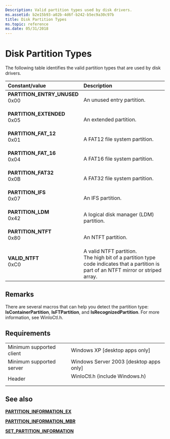 ```yaml
---
Description: Valid partition types used by disk drivers.
ms.assetid: b2e15b93-a02b-4d6f-b242-b5ec9a30c97b
title: Disk Partition Types
ms.topic: reference
ms.date: 05/31/2018
---
```


# Disk Partition Types

The following table identifies the valid partition types that are used by disk drivers.



| Constant/value                                                                                                                                                                                                                                      | Description                                                                                                                                                |
|:----------------------------------------------------------------------------------------------------------------------------------------------------------------------------------------------------------------------------------------------------|:-----------------------------------------------------------------------------------------------------------------------------------------------------------|
| <span id="PARTITION_ENTRY_UNUSED"></span><span id="partition_entry_unused"></span><dl> <dt>**PARTITION\_ENTRY\_UNUSED**</dt> <dt>0x00</dt> </dl> | An unused entry partition.<br/>                                                                                                                      |
| <span id="PARTITION_EXTENDED"></span><span id="partition_extended"></span><dl> <dt>**PARTITION\_EXTENDED**</dt> <dt>0x05</dt> </dl>              | An extended partition.<br/>                                                                                                                          |
| <span id="PARTITION_FAT_12"></span><span id="partition_fat_12"></span><dl> <dt>**PARTITION\_FAT\_12**</dt> <dt>0x01</dt> </dl>                   | A FAT12 file system partition.<br/>                                                                                                                  |
| <span id="PARTITION_FAT_16"></span><span id="partition_fat_16"></span><dl> <dt>**PARTITION\_FAT\_16**</dt> <dt>0x04</dt> </dl>                   | A FAT16 file system partition.<br/>                                                                                                                  |
| <span id="PARTITION_FAT32"></span><span id="partition_fat32"></span><dl> <dt>**PARTITION\_FAT32**</dt> <dt>0x0B</dt> </dl>                       | A FAT32 file system partition.<br/>                                                                                                                  |
| <span id="PARTITION_IFS"></span><span id="partition_ifs"></span><dl> <dt>**PARTITION\_IFS**</dt> <dt>0x07</dt> </dl>                             | An IFS partition.<br/>                                                                                                                               |
| <span id="PARTITION_LDM"></span><span id="partition_ldm"></span><dl> <dt>**PARTITION\_LDM**</dt> <dt>0x42</dt> </dl>                             | A logical disk manager (LDM) partition.<br/>                                                                                                         |
| <span id="PARTITION_NTFT"></span><span id="partition_ntft"></span><dl> <dt>**PARTITION\_NTFT**</dt> <dt>0x80</dt> </dl>                          | An NTFT partition.<br/>                                                                                                                              |
| <span id="VALID_NTFT"></span><span id="valid_ntft"></span><dl> <dt>**VALID\_NTFT**</dt> <dt>0xC0</dt> </dl>                                      | A valid NTFT partition.<br/> The high bit of a partition type code indicates that a partition is part of an NTFT mirror or striped array.<br/> |



## Remarks

There are several macros that can help you detect the partition type: **IsContainerPartition**, **IsFTPartition**, and **IsRecognizedPartition**. For more information, see WinIoCtl.h.

## Requirements



|                                     |                                                                                                           |
|-------------------------------------|-----------------------------------------------------------------------------------------------------------|
| Minimum supported client<br/> | Windows XP \[desktop apps only\]<br/>                                                               |
| Minimum supported server<br/> | Windows Server 2003 \[desktop apps only\]<br/>                                                      |
| Header<br/>                   | <dl> <dt>WinIoCtl.h (include Windows.h)</dt> </dl> |



## See also

<dl> <dt>

[**PARTITION\_INFORMATION\_EX**](/windows/desktop/api/WinIoCtl/ns-winioctl-partition_information_ex)
</dt> <dt>

[**PARTITION\_INFORMATION\_MBR**](/windows/desktop/api/WinIoCtl/ns-winioctl-partition_information_mbr)
</dt> <dt>

[**SET\_PARTITION\_INFORMATION**](/windows/desktop/api/WinIoCtl/ns-winioctl-set_partition_information)
</dt> </dl>

 

 




